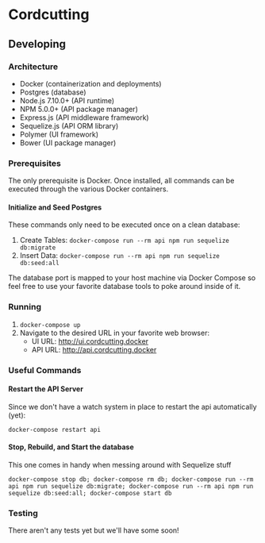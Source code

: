 # Cordcutting

## Developing

### Architecture
* Docker (containerization and deployments)
* Postgres (database)
* Node.js 7.10.0+ (API runtime)
* NPM 5.0.0+ (API package manager)
* Express.js (API middleware framework)
* Sequelize.js (API ORM library)
* Polymer (UI framework)
* Bower (UI package manager)

### Prerequisites
The only prerequisite is Docker.  Once installed, all commands can be executed through the various Docker containers.

#### Initialize and Seed Postgres
These commands only need to be executed once on a clean database:
1. Create Tables: `docker-compose run --rm api npm run sequelize db:migrate`
2. Insert Data: `docker-compose run --rm api npm run sequelize db:seed:all`

The database port is mapped to your host machine via Docker Compose so feel free to use your favorite database tools to poke around inside of it.

### Running
1. `docker-compose up`
2. Navigate to the desired URL in your favorite web browser:
   * UI URL: http://ui.cordcutting.docker
   * API URL: http://api.cordcutting.docker

### Useful Commands

#### Restart the API Server
Since we don't have a watch system in place to restart the api automatically (yet):

`docker-compose restart api`

#### Stop, Rebuild, and Start the database
This one comes in handy when messing around with Sequelize stuff

`docker-compose stop db; docker-compose rm db; docker-compose run --rm api npm run sequelize db:migrate; docker-compose run --rm api npm run sequelize db:seed:all; docker-compose start db`

### Testing
There aren't any tests yet but we'll have some soon!

